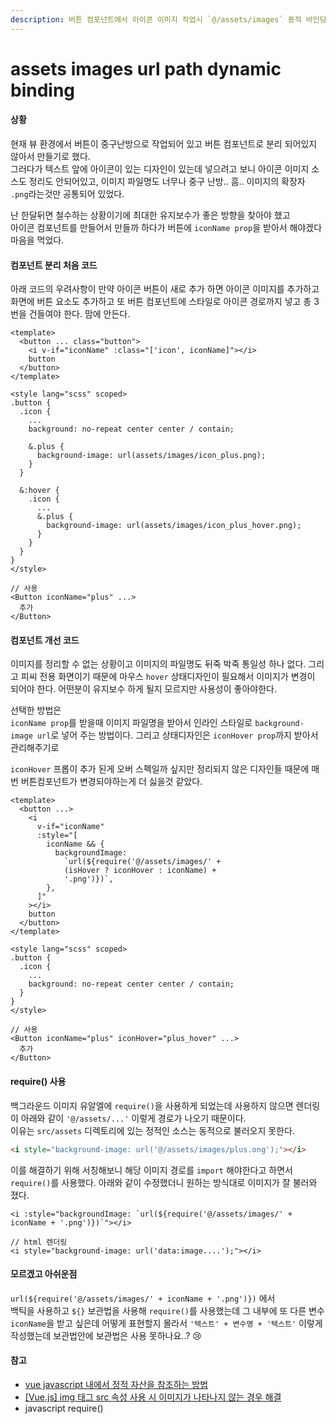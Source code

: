 ```yaml
---
description: 버튼 컴포넌트에서 아이콘 이미지 작업시 `@/assets/images` 동적 바인딩 관련 이슈
---
```


# assets images url path dynamic binding

#### 상황

현재 뷰 환경에서 버튼이 중구난방으로 작업되어 있고 버튼 컴포넌트로 분리 되어있지 않아서 만들기로 했다.\
그러다가 텍스트 앞에 아이콘이 있는 디자인이 있는데 넣으려고 보니 아이콘 이미지 소스도 정리도 안되어있고, 이미지 파일명도 너무나 중구 난방.. 흠.. 이미지의 확장자 `.png`라는것만 공통되어 있었다.

난 한달뒤면 철수하는 상황이기에 최대한 유지보수가 좋은 방향을 찾아야 했고\
아이콘 컴포넌트를 만들어서 만들까 하다가 버튼에 `iconName prop`을 받아서 해야겠다 마음을 먹었다.

&#x20;

#### 컴포넌트 분리 처음 코드

아래 코드의 우려사항이 만약 아이콘 버튼이 새로 추가 하면 아이콘 이미지를 추가하고 화면에 버튼 요소도 추가하고 또 버튼 컴포넌트에 스타일로 아이콘 경로까지 넣고 총 3번을 건들여야 한다. 맘에 안든다.

```
<template>
  <button ... class="button">
    <i v-if="iconName" :class="['icon', iconName]"></i>
    button
  </button>
</template>

<style lang="scss" scoped>
.button {
  .icon {
    ...
    background: no-repeat center center / contain;

    &.plus {
      background-image: url(assets/images/icon_plus.png);
    }
  }

  &:hover {
    .icon {
      ...
      &.plus {
        background-image: url(assets/images/icon_plus_hover.png);
      }
    }
  }
}
</style>

// 사용
<Button iconName="plus" ...>
  추가
</Button>
```

&#x20;

#### 컴포넌트 개선 코드

이미지를 정리할 수 없는 상황이고 이미지의 파일명도 뒤죽 박죽 통일성 하나 없다. 그리고 피씨 전용 화면이기 때문에 마우스 `hover` 상태디자인이 필요해서 이미지가 변경이 되어야 한다. 어떤분이 유지보수 하게 될지 모르지만 사용성이 좋아야한다.

선택한 방법은\
`iconName prop`를 받을때 이미지 파일명을 받아서 인라인 스타일로 `background-image url`로 넣어 주는 방법이다. 그리고 상태디자인은 `iconHover prop`까지 받아서 관리해주기로

`iconHover` 프롭이 추가 된게 오버 스펙일까 싶지만 정리되지 않은 디자인들 때문에 매번 버튼컴포넌트가 변경되야하는게 더 싫을것 같았다.

```
<template>
  <button ...>
    <i
      v-if="iconName"
      :style="[
        iconName && {
          backgroundImage: 
            `url(${require('@/assets/images/' +
            (isHover ? iconHover : iconName) +
            '.png')})`,
        },
      ]"
    ></i>
    button
  </button>
</template>

<style lang="scss" scoped>
.button {
  .icon {
    ...
    background: no-repeat center center / contain;
  }
}
</style>

// 사용
<Button iconName="plus" iconHover="plus_hover" ...>
  추가
</Button>
```

&#x20;

#### require() 사용

백그라운드 이미지 유알엘에 `require()`을 사용하게 되었는데 사용하지 않으면 렌더링이 아래와 같이 `'@/assets/...'` 이렇게 경로가 나오기 때문이다.\
이유는 `src/assets` 디렉토리에 있는 정적인 소스는 동적으로 불러오지 못한다.

```html
<i style="background-image: url('@/assets/images/plus.ong');"></i>
```

이를 해결하기 위해 서칭해보니 해당 이미지 경로를 `import` 해야한다고 하면서 `require()`를 사용했다. 아래와 같이 수정했더니 원하는 방식대로 이미지가 잘 불러와 졌다.

```
<i :style="backgroundImage: `url(${require('@/assets/images/' + iconName + '.png')})`"></i>

// html 렌더링
<i style="background-image: url('data:image....');"></i>
```

&#x20;

#### 모르겠고 아쉬운점

`url(${require('@/assets/images/' + iconName + '.png')})` 에서\
백틱을 사용하고 `${}` 보관법을 사용해 `require()`를 사용했는데 그 내부에 또 다른 변수 `iconName`을 받고 싶은데 어떻게 표현할지 몰라서 `'텍스트' + 변수명 + '텍스트'` 이렇게 작성했는데 보관법안에 보관법은 사용 못하나요..? 😢

&#x20;

#### 참고

* [vue javascript 내에서 정적 자산을 참조하는 방법](http://daplus.net/javascript-vue-javascript-%EB%82%B4%EC%97%90%EC%84%9C-%EC%A0%95%EC%A0%81-%EC%9E%90%EC%82%B0%EC%9D%84-%EC%B0%B8%EC%A1%B0%ED%95%98%EB%8A%94-%EB%B0%A9%EB%B2%95/)
* [\[Vue.js\] img 태그 src 속성 사용 시 이미지가 나타나지 않는 경우 해결](https://lifere.tistory.com/entry/Vuejs-img-%ED%83%9C%EA%B7%B8-src-%EC%86%8D%EC%84%B1-%EC%82%AC%EC%9A%A9-%EC%8B%9C-%EC%9D%B4%EB%AF%B8%EC%A7%80%EA%B0%80-%EB%82%98%ED%83%80%EB%82%98%EC%A7%80-%EC%95%8A%EB%8A%94-%EA%B2%BD%EC%9A%B0-%ED%95%B4%EA%B2%B0)
* javascript require()
